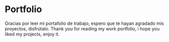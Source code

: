 # Portfolio

Gracias por leer mi portafolio de trabajo, espero que te hayan agradado mis proyectos, disfrútalo.
Thank you for reading my work portfolio, i hope you liked my projects, enjoy it.
